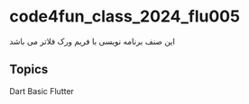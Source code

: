 # code4fun_class_2024_flu005
این صنف برنامه نویسی با فریم ورک فلاتر می باشد

## Topics
Dart
Basic Flutter
